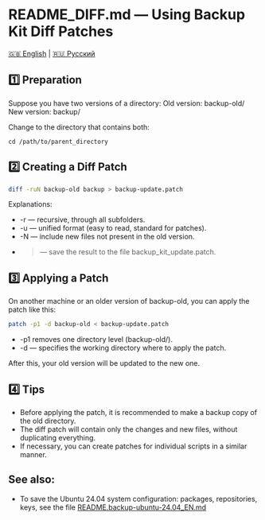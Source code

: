 # README_DIFF.md — Using Backup Kit Diff Patches

[🇬🇧 English](README_DIFF_EN.md) | [🇷🇺 Русский](README_DIFF_RU.md)

## 1️⃣ Preparation

Suppose you have two versions of a directory:
Old version: backup-old/
New version: backup/

Change to the directory that contains both:
```bsh
cd /path/to/parent_directory
```

## 2️⃣ Creating a Diff Patch

```bash
diff -ruN backup-old backup > backup-update.patch
```

Explanations:
- -r — recursive, through all subfolders.
- -u — unified format (easy to read, standard for patches).
- -N — include new files not present in the old version.
- > — save the result to the file backup_kit_update.patch.

## 3️⃣ Applying a Patch

On another machine or an older version of backup-old, you can apply the patch like this:
```bash
patch -p1 -d backup-old < backup-update.patch
```

- -p1 removes one directory level (backup-old/).
- -d — specifies the working directory where to apply the patch.

After this, your old version will be updated to the new one.

## 4️⃣ Tips

- Before applying the patch, it is recommended to make a backup copy of the old directory.
- The diff patch will contain only the changes and new files, without duplicating everything.
- If necessary, you can create patches for individual scripts in a similar manner.

## See also:

- To save the Ubuntu 24.04 system configuration: packages, repositories, keys, see the file [README.backup-ubuntu-24.04_EN.md](README.backup-ubuntu-24.04_EN.md)

